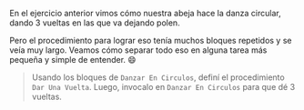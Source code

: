 <gs-attire
  attire-url="https://raw.githubusercontent.com/MumukiProject/mumuki-guia-gobstones-repeticion-simple-kids/master/assets/attires/config.json">
</gs-attire>
<gs-toolbox toolbox-url="https://raw.githubusercontent.com/MumukiProject/mumuki-guia-gobstones-repeticion-simple-kids/master/assets/toolbox_1553708780521.xml"></gs-toolbox>

En el ejercicio anterior vimos cómo nuestra abeja hace la danza circular, dando 3 vueltas en las que va dejando polen.

Pero el procedimiento para lograr eso tenía muchos bloques repetidos y se veía muy largo. Veamos cómo separar todo eso en alguna tarea más pequeña y simple de entender. :smile:

> Usando los bloques de `Danzar En Circulos`, definí el procedimiento `Dar Una Vuelta`. Luego, invocalo en `Danzar En Circulos` para que dé 3 vueltas.